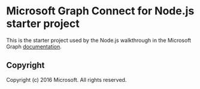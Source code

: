 # Microsoft Graph Connect for Node.js starter project
This is the starter project used by the Node.js walkthrough in the Microsoft Graph [documentation](http://graph.microsoft.io). 

## Copyright
Copyright (c) 2016 Microsoft. All rights reserved.
